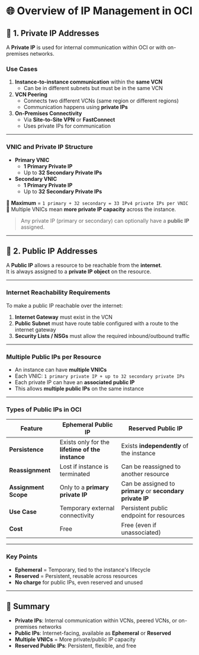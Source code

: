 # 🌐 Overview of IP Management in OCI

## 📌 1. Private IP Addresses

A **Private IP** is used for internal communication within OCI or with on-premises networks.

### **Use Cases**
1. **Instance-to-instance communication** within the **same VCN**  
   - Can be in different subnets but must be in the same VCN
2. **VCN Peering**  
   - Connects two different VCNs (same region or different regions)  
   - Communication happens using **private IPs**
3. **On-Premises Connectivity**  
   - Via **Site-to-Site VPN** or **FastConnect**  
   - Uses private IPs for communication

---

### **VNIC and Private IP Structure**

- **Primary VNIC**  
  - **1 Primary Private IP**
  - Up to **32 Secondary Private IPs**
- **Secondary VNIC**  
  - **1 Primary Private IP**
  - Up to **32 Secondary Private IPs**

📌 **Maximum** = `1 primary + 32 secondary = 33 IPv4 private IPs per VNIC`  
📌 Multiple VNICs mean **more private IP capacity** across the instance.

> Any private IP (primary or secondary) can optionally have a **public IP** assigned.

---

## 📌 2. Public IP Addresses

A **Public IP** allows a resource to be reachable from the **internet**.  
It is always assigned to a **private IP object** on the resource.

---

### **Internet Reachability Requirements**
To make a public IP reachable over the internet:
1. **Internet Gateway** must exist in the VCN
2. **Public Subnet** must have route table configured with a route to the internet gateway
3. **Security Lists / NSGs** must allow the required inbound/outbound traffic

---

### **Multiple Public IPs per Resource**
- An instance can have **multiple VNICs**
- Each VNIC: `1 primary private IP + up to 32 secondary private IPs`
- Each private IP can have an **associated public IP**
- This allows **multiple public IPs** on the same instance

---

### **Types of Public IPs in OCI**

| Feature | Ephemeral Public IP | Reserved Public IP |
|---------|---------------------|--------------------|
| **Persistence** | Exists only for the **lifetime of the instance** | Exists **independently** of the instance |
| **Reassignment** | Lost if instance is terminated | Can be reassigned to another resource |
| **Assignment Scope** | Only to a **primary private IP** | Can be assigned to **primary** or **secondary private IP** |
| **Use Case** | Temporary external connectivity | Persistent public endpoint for resources |
| **Cost** | Free | Free (even if unassociated) |

---

### **Key Points**
- **Ephemeral** = Temporary, tied to the instance's lifecycle  
- **Reserved** = Persistent, reusable across resources  
- **No charge** for public IPs, even reserved and unused

---

## 🎯 Summary

- **Private IPs**: Internal communication within VCNs, peered VCNs, or on-premises networks  
- **Public IPs**: Internet-facing, available as **Ephemeral** or **Reserved**  
- **Multiple VNICs** = More private/public IP capacity  
- **Reserved Public IPs**: Persistent, flexible, and free
